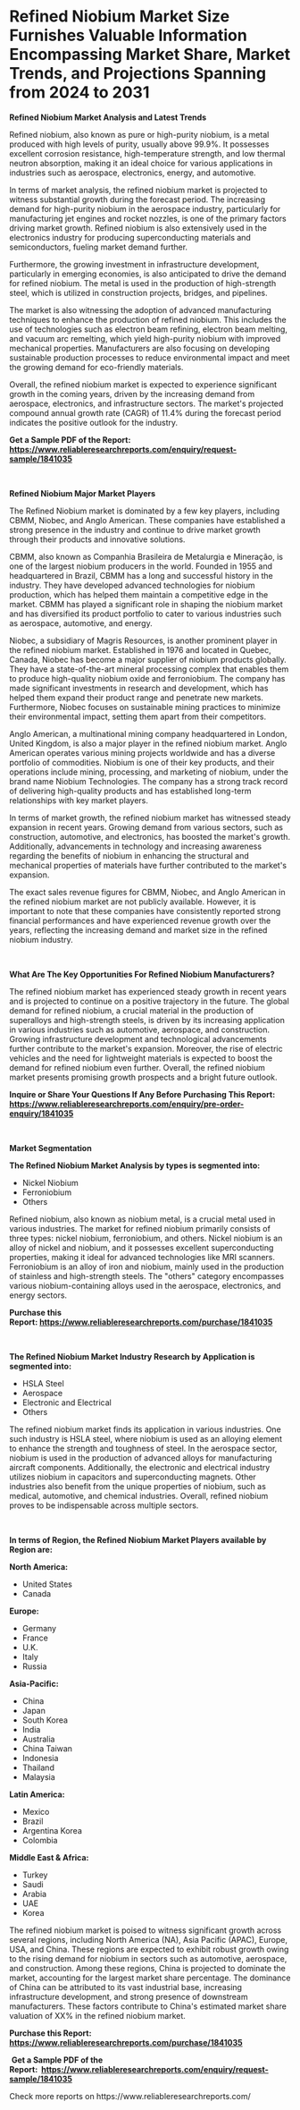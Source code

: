 <p><h1>Refined Niobium Market Size Furnishes Valuable Information Encompassing Market Share, Market Trends, and Projections Spanning from 2024 to 2031</h1></p><p><strong>Refined Niobium Market Analysis and Latest Trends</strong></p>
<p><p>Refined niobium, also known as pure or high-purity niobium, is a metal produced with high levels of purity, usually above 99.9%. It possesses excellent corrosion resistance, high-temperature strength, and low thermal neutron absorption, making it an ideal choice for various applications in industries such as aerospace, electronics, energy, and automotive.</p><p>In terms of market analysis, the refined niobium market is projected to witness substantial growth during the forecast period. The increasing demand for high-purity niobium in the aerospace industry, particularly for manufacturing jet engines and rocket nozzles, is one of the primary factors driving market growth. Refined niobium is also extensively used in the electronics industry for producing superconducting materials and semiconductors, fueling market demand further.</p><p>Furthermore, the growing investment in infrastructure development, particularly in emerging economies, is also anticipated to drive the demand for refined niobium. The metal is used in the production of high-strength steel, which is utilized in construction projects, bridges, and pipelines.</p><p>The market is also witnessing the adoption of advanced manufacturing techniques to enhance the production of refined niobium. This includes the use of technologies such as electron beam refining, electron beam melting, and vacuum arc remelting, which yield high-purity niobium with improved mechanical properties. Manufacturers are also focusing on developing sustainable production processes to reduce environmental impact and meet the growing demand for eco-friendly materials.</p><p>Overall, the refined niobium market is expected to experience significant growth in the coming years, driven by the increasing demand from aerospace, electronics, and infrastructure sectors. The market's projected compound annual growth rate (CAGR) of 11.4% during the forecast period indicates the positive outlook for the industry.</p></p>
<p><strong>Get a Sample PDF of the Report:&nbsp; <a href="https://www.reliableresearchreports.com/enquiry/request-sample/1841035">https://www.reliableresearchreports.com/enquiry/request-sample/1841035</a></strong></p>
<p>&nbsp;</p>
<p><strong>Refined Niobium Major Market Players</strong></p>
<p><p>The Refined Niobium market is dominated by a few key players, including CBMM, Niobec, and Anglo American. These companies have established a strong presence in the industry and continue to drive market growth through their products and innovative solutions.</p><p>CBMM, also known as Companhia Brasileira de Metalurgia e Mineração, is one of the largest niobium producers in the world. Founded in 1955 and headquartered in Brazil, CBMM has a long and successful history in the industry. They have developed advanced technologies for niobium production, which has helped them maintain a competitive edge in the market. CBMM has played a significant role in shaping the niobium market and has diversified its product portfolio to cater to various industries such as aerospace, automotive, and energy.</p><p>Niobec, a subsidiary of Magris Resources, is another prominent player in the refined niobium market. Established in 1976 and located in Quebec, Canada, Niobec has become a major supplier of niobium products globally. They have a state-of-the-art mineral processing complex that enables them to produce high-quality niobium oxide and ferroniobium. The company has made significant investments in research and development, which has helped them expand their product range and penetrate new markets. Furthermore, Niobec focuses on sustainable mining practices to minimize their environmental impact, setting them apart from their competitors.</p><p>Anglo American, a multinational mining company headquartered in London, United Kingdom, is also a major player in the refined niobium market. Anglo American operates various mining projects worldwide and has a diverse portfolio of commodities. Niobium is one of their key products, and their operations include mining, processing, and marketing of niobium, under the brand name Niobium Technologies. The company has a strong track record of delivering high-quality products and has established long-term relationships with key market players.</p><p>In terms of market growth, the refined niobium market has witnessed steady expansion in recent years. Growing demand from various sectors, such as construction, automotive, and electronics, has boosted the market's growth. Additionally, advancements in technology and increasing awareness regarding the benefits of niobium in enhancing the structural and mechanical properties of materials have further contributed to the market's expansion.</p><p>The exact sales revenue figures for CBMM, Niobec, and Anglo American in the refined niobium market are not publicly available. However, it is important to note that these companies have consistently reported strong financial performances and have experienced revenue growth over the years, reflecting the increasing demand and market size in the refined niobium industry.</p></p>
<p>&nbsp;</p>
<p><strong>What Are The Key Opportunities For Refined Niobium Manufacturers?</strong></p>
<p><p>The refined niobium market has experienced steady growth in recent years and is projected to continue on a positive trajectory in the future. The global demand for refined niobium, a crucial material in the production of superalloys and high-strength steels, is driven by its increasing application in various industries such as automotive, aerospace, and construction. Growing infrastructure development and technological advancements further contribute to the market's expansion. Moreover, the rise of electric vehicles and the need for lightweight materials is expected to boost the demand for refined niobium even further. Overall, the refined niobium market presents promising growth prospects and a bright future outlook.</p></p>
<p><strong>Inquire or Share Your Questions If Any Before Purchasing This Report: <a href="https://www.reliableresearchreports.com/enquiry/pre-order-enquiry/1841035">https://www.reliableresearchreports.com/enquiry/pre-order-enquiry/1841035</a></strong></p>
<p>&nbsp;</p>
<p><strong>Market Segmentation</strong></p>
<p><strong>The Refined Niobium Market Analysis by types is segmented into:</strong></p>
<p><ul><li>Nickel Niobium</li><li>Ferroniobium</li><li>Others</li></ul></p>
<p><p>Refined niobium, also known as niobium metal, is a crucial metal used in various industries. The market for refined niobium primarily consists of three types: nickel niobium, ferroniobium, and others. Nickel niobium is an alloy of nickel and niobium, and it possesses excellent superconducting properties, making it ideal for advanced technologies like MRI scanners. Ferroniobium is an alloy of iron and niobium, mainly used in the production of stainless and high-strength steels. The "others" category encompasses various niobium-containing alloys used in the aerospace, electronics, and energy sectors.</p></p>
<p><strong>Purchase this Report:&nbsp;<a href="https://www.reliableresearchreports.com/purchase/1841035">https://www.reliableresearchreports.com/purchase/1841035</a></strong></p>
<p>&nbsp;</p>
<p><strong>The Refined Niobium Market Industry Research by Application is segmented into:</strong></p>
<p><ul><li>HSLA Steel</li><li>Aerospace</li><li>Electronic and Electrical</li><li>Others</li></ul></p>
<p><p>The refined niobium market finds its application in various industries. One such industry is HSLA steel, where niobium is used as an alloying element to enhance the strength and toughness of steel. In the aerospace sector, niobium is used in the production of advanced alloys for manufacturing aircraft components. Additionally, the electronic and electrical industry utilizes niobium in capacitors and superconducting magnets. Other industries also benefit from the unique properties of niobium, such as medical, automotive, and chemical industries. Overall, refined niobium proves to be indispensable across multiple sectors.</p></p>
<p>&nbsp;</p>
<p><strong>In terms of Region, the Refined Niobium Market Players available by Region are:</strong></p>
<p>
    <p> <strong> North America: </strong>
        <ul>
            <li>United States</li>
            <li>Canada</li>
        </ul>
        </p> 
    <p> <strong> Europe: </strong>
        <ul>
            <li>Germany</li>
            <li>France</li>
            <li>U.K.</li>
            <li>Italy</li>
            <li>Russia</li>
        </ul>
        </p> 
    <p> <strong> Asia-Pacific: </strong>
        <ul>
            <li>China</li>
            <li>Japan</li>
            <li>South Korea</li>
            <li>India</li>
            <li>Australia</li>
            <li>China Taiwan</li>
            <li>Indonesia</li>
            <li>Thailand</li>
            <li>Malaysia</li>
        </ul>
        </p> 
    <p> <strong> Latin America: </strong>
        <ul>
            <li>Mexico</li>
            <li>Brazil</li>
            <li>Argentina Korea</li>
            <li>Colombia</li>
        </ul>
        </p> 
    <p> <strong> Middle East & Africa: </strong>
        <ul>
            <li>Turkey</li>
            <li>Saudi</li>
            <li>Arabia</li>
            <li>UAE</li>
            <li>Korea</li>
        </ul>
    </p>
    </p>
<p><p>The refined niobium market is poised to witness significant growth across several regions, including North America (NA), Asia Pacific (APAC), Europe, USA, and China. These regions are expected to exhibit robust growth owing to the rising demand for niobium in sectors such as automotive, aerospace, and construction. Among these regions, China is projected to dominate the market, accounting for the largest market share percentage. The dominance of China can be attributed to its vast industrial base, increasing infrastructure development, and strong presence of downstream manufacturers. These factors contribute to China's estimated market share valuation of XX% in the refined niobium market.</p></p>
<p><strong>Purchase this Report: <a href="https://www.reliableresearchreports.com/purchase/1841035">https://www.reliableresearchreports.com/purchase/1841035</a></strong></p>
<p>&nbsp;<strong>Get a Sample PDF of the Report:&nbsp;&nbsp;<a href="https://www.reliableresearchreports.com/enquiry/request-sample/1841035">https://www.reliableresearchreports.com/enquiry/request-sample/1841035</a></strong></p>
<p><strong></strong></p>
<p>Check more reports on https://www.reliableresearchreports.com/</p>